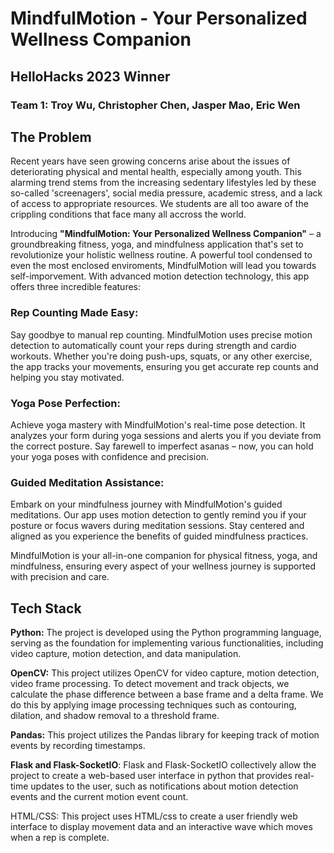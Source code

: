 # MindfulMotion - Your Personalized Wellness Companion 
## HelloHacks 2023 Winner
### Team 1: Troy Wu, Christopher Chen, Jasper Mao, Eric Wen

## The Problem 
Recent years have seen growing concerns arise about the issues of deteriorating physical and mental health, especially among youth. This alarming trend stems from the increasing sedentary lifestyles led by these so-called 'screenagers', social media pressure, academic stress, and a lack of access to appropriate resources. We students are all too aware of the crippling conditions that face many all accross the world.

Introducing **"MindfulMotion: Your Personalized Wellness Companion"** – a groundbreaking fitness, yoga, and mindfulness application that's set to revolutionize your holistic wellness routine. A powerful tool condensed to even the most enclosed enviroments, MindfulMotion will lead you towards self-imporvement. With advanced motion detection technology, this app offers three incredible features:

### Rep Counting Made Easy:
Say goodbye to manual rep counting. MindfulMotion uses precise motion detection to automatically count your reps during strength and cardio workouts. Whether you're doing push-ups, squats, or any other exercise, the app tracks your movements, ensuring you get accurate rep counts and helping you stay motivated.

### Yoga Pose Perfection:
Achieve yoga mastery with MindfulMotion's real-time pose detection. It analyzes your form during yoga sessions and alerts you if you deviate from the correct posture. Say farewell to imperfect asanas – now, you can hold your yoga poses with confidence and precision.

### Guided Meditation Assistance:
Embark on your mindfulness journey with MindfulMotion's guided meditations. Our app uses motion detection to gently remind you if your posture or focus wavers during meditation sessions. Stay centered and aligned as you experience the benefits of guided mindfulness practices.

MindfulMotion is your all-in-one companion for physical fitness, yoga, and mindfulness, ensuring every aspect of your wellness journey is supported with precision and care.

## Tech Stack

**Python:** The project is developed using the Python programming language, serving as the foundation for implementing various functionalities, including video capture, motion detection, and data manipulation.

**OpenCV:** This project utilizes OpenCV for video capture, motion detection, video frame processing. To detect movement and track objects, we calculate the phase difference between a base frame and a delta frame. We do this by applying image processing techniques such as contouring, dilation, and shadow removal to a threshold frame. 

**Pandas:** This project utilizes the Pandas library for keeping track of motion events by recording timestamps.

**Flask and Flask-SocketIO**: Flask and Flask-SocketIO collectively allow the project to create a web-based user interface in python that provides real-time updates to the user, such as notifications about motion detection events and the current motion event count.

HTML/CSS: This project uses HTML/css to create a user friendly web interface to display movement data and an interactive wave which moves when a rep is complete.






